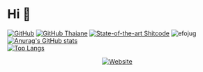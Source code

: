 # Hi 🐢
[![GitHub](https://img.shields.io/badge/dynamic/json?logo=github&label=GitHub&labelColor=495867&color=495867&query=%24.data.totalSubs&url=https%3A%2F%2Fapi.spencerwoo.com%2Fsubstats%2F%3Fsource%3Dgithub%26queryKey%3Dhayschan&style=flat-square)](https://github.com/efojug)
[![GitHub Thaiane](https://img.shields.io/github/followers/efojug?label=follow&style=social)](https://github.com/efojug)
[![State-of-the-art Shitcode](https://img.shields.io/static/v1?label=State-of-the-art&message=Shitcode&color=7B5804)](https://github.com/trekhleb/state-of-the-art-shitcode)
<img src="https://komarev.com/ghpvc/?username=efojug" alt="efojug" />    
[![Anurag's GitHub stats](https://github-readme-stats.vercel.app/api?username=efojug&count_private=true&show_icons=true&include_all_commits=true&theme=tokyonight)](https://github.com/anuraghazra/github-readme-stats)  
[![Top Langs](https://github-readme-stats.vercel.app/api/top-langs/?username=efojug&layout=compact&theme=tokyonight)](https://github.com/anuraghazra/github-readme-stats)
<p align="center">
<a href="https://space.bilibili.com/486114326" target="_blank"><img alt="Website" src="https://img.shields.io/badge/Website-space.bilibili.com/486114326-blue?style=flat&logo=google-chrome"></a>
</p>
